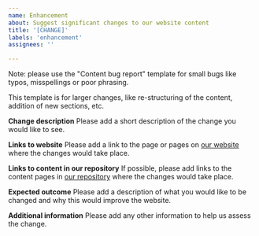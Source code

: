 ```yaml
---
name: Enhancement
about: Suggest significant changes to our website content
title: '[CHANGE]'
labels: 'enhancement'
assignees: ''

---
```

<!--
SPDX-FileCopyrightText: 2022 Wilfred Nicoll <xyzroller@rollyourown.xyz>
SPDX-License-Identifier: CC-BY-SA-4.0
-->

Note: please use the "Content bug report" template for small bugs like typos, misspellings or poor phrasing.

This template is for larger changes, like re-structuring of the content, addition of new sections, etc.

**Change description**
Please add a short description of the change you would like to see.

**Links to website**
Please add a link to the page or pages on [our website](https://rollyourown.xyz) where the changes would take place.

**Links to content in our repository**
If possible, please add links to the content pages in [our repository](https://github.com/rollyourown-xyz/ryo-website-hugo-content) where the changes would take place.

**Expected outcome**
Please add a description of what you would like to be changed and why this would improve the website.

**Additional information**
Please add any other information to help us assess the change.
